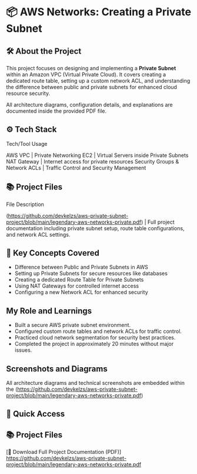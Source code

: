 # 📦 AWS Networks: Creating a Private Subnet

## 🛠 About the Project
This project focuses on designing and implementing a **Private Subnet** within an Amazon VPC (Virtual Private Cloud). It covers creating a dedicated route table, setting up a custom network ACL, and understanding the difference between public and private subnets for enhanced cloud resource security.

All architecture diagrams, configuration details, and explanations are documented inside the provided PDF file.

 

## ⚙️ Tech Stack
Tech/Tool Usage

AWS VPC | Private Networking 
EC2 | Virtual Servers inside Private Subnets 
NAT Gateway | Internet access for private resources
Security Groups & Network ACLs | Traffic Control and Security Management


## 📚 Project Files
 File  Description

(https://github.com/devkelzs/aws-private-subnet-project/blob/main/legendary-aws-networks-private.pdf) | Full project documentation including private subnet setup, route table configurations, and network ACL settings. 

## 📖 Key Concepts Covered
- Difference between Public and Private Subnets in AWS
- Setting up Private Subnets for secure resources like databases
- Creating a dedicated Route Table for Private Subnets
- Using NAT Gateways for controlled internet access
- Configuring a new Network ACL for enhanced security



 ## My Role and Learnings
- Built a secure AWS private subnet environment.
- Configured custom route tables and network ACLs for traffic control.
- Practiced cloud network segmentation for security best practices.
- Completed the project in approximately 20 minutes without major issues.


 ## Screenshots and Diagrams 
All architecture diagrams and technical screenshots are embedded within the (https://github.com/devkelzs/aws-private-subnet-project/blob/main/legendary-aws-networks-private.pdf)


## 📌 Quick Access

 ## 📚 Project Files

[📄 Download Full Project Documentation (PDF)]  https://github.com/devkelzs/aws-private-subnet-project/blob/main/legendary-aws-networks-private.pdf



